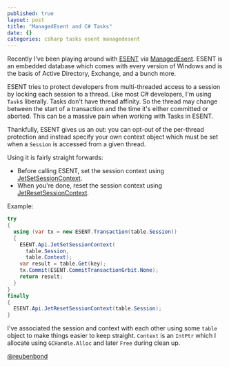 ```yaml
---
published: true
layout: post
title: "ManagedEsent and C# Tasks"
date: {}
categories: csharp tasks esent managedesent
---
```



Recently I've been playing around with [ESENT](https://en.wikipedia.org/wiki/Extensible_Storage_Engine) via [ManagedEsent](https://managedesent.codeplex.com/).
ESENT is an embedded database which comes with every version of Windows and is the basis of Active Directory, Exchange, and a bunch more.

ESENT tries to protect developers from multi-threaded access to a session by locking each session to a thread. Like most C# developers, I'm using `Task`s liberally. Tasks don't have thread affinity. So the thread may change between the start of a transaction and the time it's either committed or aborted. This can be a massive pain when working with Tasks in ESENT.

Thankfully, ESENT gives us an out: you can opt-out of the per-thread protection and instead specify your own context object which must be set when a `Session` is accessed from a given thread.

Using it is fairly straight forwards:
* Before calling ESENT, set the session context using [JetSetSessionContext](https://msdn.microsoft.com/en-us/library/microsoft.isam.esent.interop.api.jetsetsessioncontext.aspx).
* When you're done, reset the session context using [JetResetSessionContext](https://msdn.microsoft.com/en-us/library/microsoft.isam.esent.interop.api.jetresetsessioncontext.aspx).

Example:

```c#
try
{
  using (var tx = new ESENT.Transaction(table.Session))
  {
    ESENT.Api.JetSetSessionContext(
      table.Session,
      table.Context);
    var result = table.Get(key);
    tx.Commit(ESENT.CommitTransactionGrbit.None);
    return result;
  }
}
finally
{
  ESENT.Api.JetResetSessionContext(table.Session);
}
```

I've associated the session and context with each other using some `table` object to make things easier to keep straight.
`Context` is an `IntPtr` which I allocate using `GCHandle.Alloc` and later `Free` during clean up.

[@reubenbond](https://twitter.com/reubenbond)
